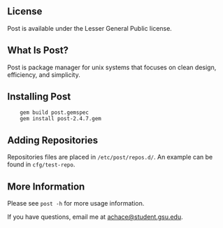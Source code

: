 ## License

Post is available under the Lesser General Public license.

## What Is Post?

Post is package manager for unix systems that focuses on clean design, efficiency, and simplicity.

## Installing Post

        gem build post.gemspec
        gem install post-2.4.7.gem

## Adding Repositories
	
Repositories files are placed in `/etc/post/repos.d/`. An example can be found in `cfg/test-repo`.

## More Information
	
Please see `post -h` for more usage information.

If you have questions, email me at <achace@student.gsu.edu>.
